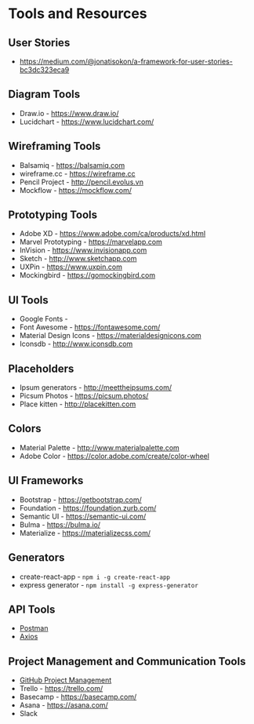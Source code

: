 # Tools and Resources

## User Stories

- <https://medium.com/@jonatisokon/a-framework-for-user-stories-bc3dc323eca9>

## Diagram Tools

- Draw.io - https://www.draw.io/
- Lucidchart - https://www.lucidchart.com/

## Wireframing Tools

- Balsamiq - https://balsamiq.com
- wireframe.cc - https://wireframe.cc
- Pencil Project - http://pencil.evolus.vn
- Mockflow - https://mockflow.com/

## Prototyping Tools

- Adobe XD - https://www.adobe.com/ca/products/xd.html
- Marvel Prototyping - https://marvelapp.com
- InVision - https://www.invisionapp.com
- Sketch - http://www.sketchapp.com
- UXPin - https://www.uxpin.com
- Mockingbird - https://gomockingbird.com

## UI Tools

- Google Fonts -
- Font Awesome - https://fontawesome.com/
- Material Design Icons - https://materialdesignicons.com
- Iconsdb - http://www.iconsdb.com

## Placeholders

- Ipsum generators - http://meettheipsums.com/
- Picsum Photos - https://picsum.photos/
- Place kitten - http://placekitten.com

## Colors

- Material Palette - http://www.materialpalette.com
- Adobe Color - https://color.adobe.com/create/color-wheel

## UI Frameworks

- Bootstrap - https://getbootstrap.com/
- Foundation - https://foundation.zurb.com/
- Semantic UI - https://semantic-ui.com/
- Bulma - https://bulma.io/
- Materialize - https://materializecss.com/

## Generators

- create-react-app - `npm i -g create-react-app`
- express generator - `npm install -g express-generator`

## API Tools

- [Postman](https://www.getpostman.com)
- [Axios](https://github.com/axios/axios)

## Project Management and Communication Tools

- [GitHub Project Management](https://github.com/features/project-management/)
- Trello - https://trello.com/
- Basecamp - https://basecamp.com/
- Asana - https://asana.com/
- Slack
